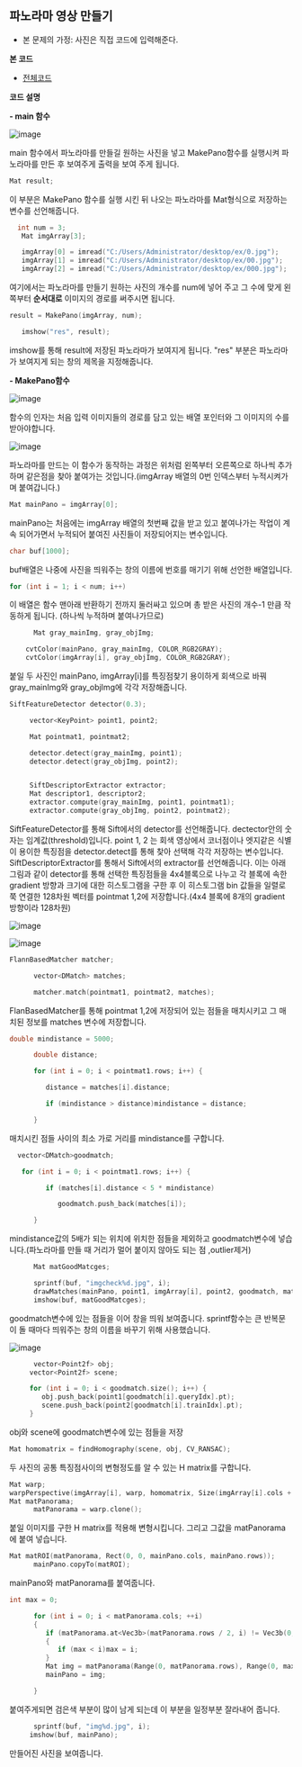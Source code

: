 ## 파노라마 영상 만들기

- 본 문제의 가정: 사진은 직접 코드에 입력해준다.

**본 코드**
- [전체코드](1주차-실습2.cpp)


**코드 설명**

**- main 함수**

![image](https://user-images.githubusercontent.com/46413594/52459815-ac7fc480-2baa-11e9-85f4-ea3a4a0cd289.png)

main 함수에서 파노라마를 만들길 원하는 사진을 넣고 MakePano함수를 실행시켜 파노라마를 만든 후 보여주게 출력을 보여 주게 됩니다.


```C++
Mat result;
```

이 부분은 MakePano 함수를 실행 시킨 뒤 나오는 파노라마를 Mat형식으로 저장하는 변수를 선언해줍니다.


```C++
  int num = 3;
   Mat imgArray[3];

   imgArray[0] = imread("C:/Users/Administrator/desktop/ex/0.jpg");
   imgArray[1] = imread("C:/Users/Administrator/desktop/ex/00.jpg");
   imgArray[2] = imread("C:/Users/Administrator/desktop/ex/000.jpg");
```

여기에서는 파노라마를 만들기 원하는 사진의 개수를 num에 넣어 주고 그 수에 맞게 왼쪽부터 **순서대로** 이미지의 경로를 써주시면 됩니다.


```C++
result = MakePano(imgArray, num);

   imshow("res", result);
  ```
  
  imshow를 통해 result에 저장된 파노라마가 보여지게 됩니다. "res" 부분은 파노라마가 보여지게 되는 창의 제목을 지정해줍니다.
  
  
  
 **- MakePano함수**
 
 ![image](https://user-images.githubusercontent.com/46413594/52460109-1e0c4280-2bac-11e9-9ae4-36ebf0871e0b.png)
 
 함수의 인자는 처음 입력 이미지들의 경로를 담고 있는 배열 포인터와 그 이미지의 수를 받아야합니다.
 
 ![image](https://user-images.githubusercontent.com/46413594/52460402-6aa44d80-2bad-11e9-905a-602ae1a83cdf.png)

  파노라마를 만드는 이 함수가 동작하는 과정은 위처럼 왼쪽부터 오른쪽으로 하나씩 추가하며 같은점을 찾아 붙여가는 것입니다.(imgArray 배열의 0번 인덱스부터 누적시켜가며 붙여갑니다.)
  
  ```C++
  Mat mainPano = imgArray[0];
  ```
  mainPano는 처음에는 imgArray 배열의 첫번째 값을 받고 있고 붙여나가는 작업이 계속 되어가면서 누적되어 붙여진 사진들이 저장되어지는 변수입니다.
  
  
  ```C++
  char buf[1000];
  ```
  buf배열은 나중에 사진을 띄워주는 창의 이름에 번호를 매기기 위해 선언한 배열입니다.
  
  
  ```C++
  for (int i = 1; i < num; i++)
  ```
  이 배열은 함수 맨아래 반환하기 전까지 둘러싸고 있으며 총 받은 사진의 개수-1 만큼 작동하게 됩니다. (하나씩 누적하며 붙여나가므로)
  
  
  
  ```C++
        Mat gray_mainImg, gray_objImg;

      cvtColor(mainPano, gray_mainImg, COLOR_RGB2GRAY);
      cvtColor(imgArray[i], gray_objImg, COLOR_RGB2GRAY);
  ```
 붙일 두 사진인 mainPano, imgArray[i]를 특징점찾기 용이하게 회색으로 바꿔 gray_mainImg와 gray_objImg에 각각 저장해줍니다.
 
 
 ```C++
 SiftFeatureDetector detector(0.3);

      vector<KeyPoint> point1, point2;

      Mat pointmat1, pointmat2;

      detector.detect(gray_mainImg, point1);
      detector.detect(gray_objImg, point2);


      SiftDescriptorExtractor extractor;
      Mat descriptor1, descriptor2;
      extractor.compute(gray_mainImg, point1, pointmat1);
      extractor.compute(gray_objImg, point2, pointmat2);
 ```
SiftFeatureDetector를 통해 Sift에서의 detector를 선언해줍니다. dectector안의 숫자는 임계값(threshold)입니다.
point 1, 2 는 회색 영상에서 코너점이나 엣지같은 식별이 용이한 특징점을 detector.detect를 통해 찾아 선택해 각각 저장하는 변수입니다.
SiftDescriptorExtractor를 통해서 Sift에서의 extractor를 선언해줍니다. 이는 아래 그림과 같이 detector를 통해 선택한 특징점들을 4x4블록으로 나누고 각 블록에 속한 gradient 방향과 크기에 대한 히스토그램을 구한 후 이 히스토그램 bin 값들을 일렬로 쭉 연결한 128차원 벡터를 pointmat 1,2에 저장합니다.(4x4 블록에 8개의 gradient 방향이라 128차원)

 ![image](https://user-images.githubusercontent.com/46413594/52461182-3cc10800-2bb1-11e9-9de2-4f5a90097198.png)
 
 
 
![image](https://user-images.githubusercontent.com/46413594/52461420-44cd7780-2bb2-11e9-851a-93383944e782.png)

```C++
FlannBasedMatcher matcher;

      vector<DMatch> matches;

      matcher.match(pointmat1, pointmat2, matches);
```
FlanBasedMatcher를 통해 pointmat 1,2에 저장되어 있는 점들을 매치시키고 그 매치된 정보를 matches 변수에 저장합니다.


```C++
double mindistance = 5000;

      double distance;

      for (int i = 0; i < pointmat1.rows; i++) {

         distance = matches[i].distance;

         if (mindistance > distance)mindistance = distance;

      }
```
매치시킨 점들 사이의 최소 가로 거리를 mindistance를 구합니다.


```C++
  vector<DMatch>goodmatch;

   for (int i = 0; i < pointmat1.rows; i++) {

         if (matches[i].distance < 5 * mindistance)

            goodmatch.push_back(matches[i]);

      }
```
mindistance값의 5배가 되는 위치에 위치한 점들을 제외하고 goodmatch변수에 넣습니다.(파노라마를 만들 때 거리가 멀어 붙이지 않아도 되는 점 ,outlier제거)


```C++
      Mat matGoodMatcges;

      sprintf(buf, "imgcheck%d.jpg", i);
      drawMatches(mainPano, point1, imgArray[i], point2, goodmatch, matGoodMatcges, Scalar::all(-1), Scalar(-1), vector<char>(), DrawMatchesFlags::NOT_DRAW_SINGLE_POINTS);
      imshow(buf, matGoodMatcges);
 ```
 goodmatch변수에 있는 점들을 이어 창을 띄워 보여줍니다. sprintf함수는 큰 반복문이 돌 때마다 띄워주는 창의 이름을 바꾸기 위해 사용했습니다.
 
 
 
 
 ![image](https://user-images.githubusercontent.com/46413594/52461922-6cbdda80-2bb4-11e9-91c5-ca648a1eb490.png)
 
 ```C++
       vector<Point2f> obj;
      vector<Point2f> scene;

      for (int i = 0; i < goodmatch.size(); i++) {
         obj.push_back(point1[goodmatch[i].queryIdx].pt);
         scene.push_back(point2[goodmatch[i].trainIdx].pt);
      }
```
obj와 scene에 goodmatch변수에 있는 점들을 저장



```C++
Mat homomatrix = findHomography(scene, obj, CV_RANSAC);
```
두 사진의 공통 특징점사이의 변형정도를 알 수 있는 H matrix를 구합니다.


```C++
Mat warp;
warpPerspective(imgArray[i], warp, homomatrix, Size(imgArray[i].cols + mainPano.cols, imgArray[i].rows), INTER_CUBIC);
Mat matPanorama;
      matPanorama = warp.clone();
```
붙일 이미지를 구한 H matrix를 적용해 변형시킵니다. 그리고 그값을 matPanorama에 붙여 넣습니다.


```C++
Mat matROI(matPanorama, Rect(0, 0, mainPano.cols, mainPano.rows));
      mainPano.copyTo(matROI);
```
mainPano와 matPanorama를 붙여줍니다.


```C++
int max = 0;

      for (int i = 0; i < matPanorama.cols; ++i)
      {
         if (matPanorama.at<Vec3b>(matPanorama.rows / 2, i) != Vec3b(0, 0, 0))
         {
            if (max < i)max = i;
         }
         Mat img = matPanorama(Range(0, matPanorama.rows), Range(0, max));
         mainPano = img;

      }
 ```
 
 붙여주게되면 검은색 부분이 많이 남게 되는데 이 부분을 일정부분 잘라내어 줍니다.
 
 
 ```C++
       sprintf(buf, "img%d.jpg", i);
      imshow(buf, mainPano);
 ```
 만들어진 사진을 보여줍니다.

